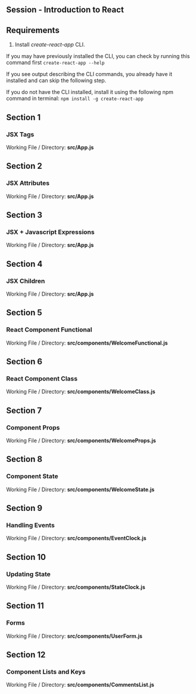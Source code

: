 ## Session - Introduction to React 

## Requirements 
1. Install *create-react-app* CLI. 

If you may have previously installed the CLI, you can check by running this command first 
`create-react-app --help`

If you see output describing the CLI commands, you already have it installed and can skip the following step.

If you do not have the CLI installed, install it using the following npm command in terminal:
`npm install -g create-react-app`

## Section 1
### JSX Tags

Working File / Directory:
**src/App.js**

## Section 2
### JSX Attributes

Working File / Directory:
**src/App.js**

## Section 3
### JSX + Javascript Expressions

Working File / Directory:
**src/App.js**

## Section 4
### JSX Children

Working File / Directory:
**src/App.js**

## Section 5
### React Component Functional

Working File / Directory:
**src/components/WelcomeFunctional.js**

## Section 6
### React Component Class

Working File / Directory:
**src/components/WelcomeClass.js**

## Section 7
### Component Props

Working File / Directory:
**src/components/WelcomeProps.js**

## Section 8
### Component State

Working File / Directory:
**src/components/WelcomeState.js**

## Section 9
### Handling Events

Working File / Directory:
**src/components/EventClock.js**

## Section 10
### Updating State

Working File / Directory:
**src/components/StateClock.js**

## Section 11
### Forms

Working File / Directory:
**src/components/UserForm.js**

## Section 12
### Component Lists and Keys

Working File / Directory:
**src/components/CommentsList.js**